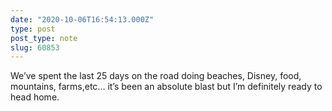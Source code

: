 ```yaml
---
date: "2020-10-06T16:54:13.000Z"
type: post 
post_type: note
slug: 60853
---
```

We’ve spent the last 25 days on the road doing beaches, Disney, food, mountains, farms,etc... it’s been an absolute blast but I’m definitely ready to head home. 
